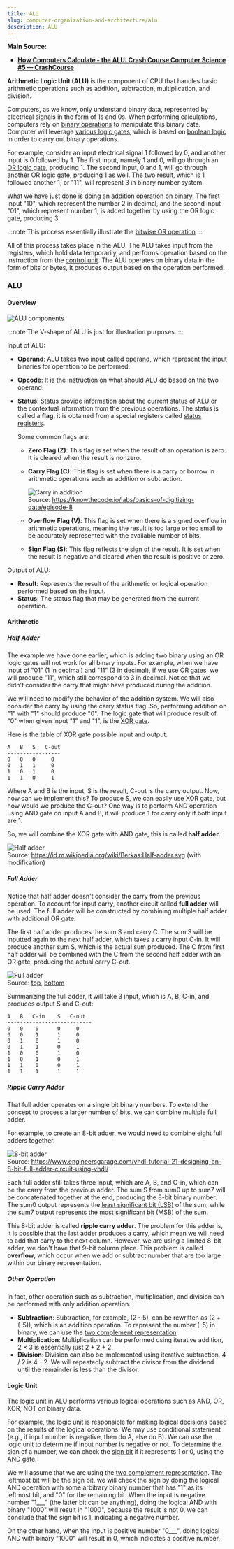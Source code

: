 ```yaml
---
title: ALU
slug: computer-organization-and-architecture/alu
description: ALU
---
```


**Main Source:**

- **[How Computers Calculate - the ALU: Crash Course Computer Science #5 — CrashCourse](https://youtu.be/1I5ZMmrOfnA?si=jFZSZjsoJQI8VMHc)**

**Arithmetic Logic Unit (ALU)** is the component of CPU that handles basic arithmetic operations such as addition, subtraction, multiplication, and division.

Computers, as we know, only understand binary data, represented by electrical signals in the form of 1s and 0s. When performing calculations, computers rely on [binary operations](/cs-notes/computer-and-programming-fundamentals/binary-representation#binary-operation) to manipulate this binary data. Computer will leverage [various logic gates](/cs-notes/computer-organization-and-architecture/boolean-logic#logic-gates), which is based on [boolean logic](/cs-notes/computer-organization-and-architecture/boolean-logic) in order to carry out binary operations.

For example, consider an input electrical signal 1 followed by 0, and another input is 0 followed by 1. The first input, namely 1 and 0, will go through an [OR logic gate](/cs-notes/computer-organization-and-architecture/boolean-logic#logic-gates), producing 1. The second input, 0 and 1, will go through another OR logic gate, producing 1 as well. The two result, which is 1 followed another 1, or "11", will represent 3 in binary number system.

What we have just done is doing an [addition operation on binary](/cs-notes/computer-and-programming-fundamentals/binary-representation#addition). The first input "10", which represent the number 2 in decimal, and the second input "01", which represent number 1, is added together by using the OR logic gate, producing 3.

:::note
This process essentially illustrate the [bitwise OR operation](/cs-notes/computer-and-programming-fundamentals/bitwise-operation#or)
:::

All of this process takes place in the ALU. The ALU takes input from the registers, which hold data temporarily, and performs operation based on the instruction from the [control unit](/cs-notes/computer-organization-and-architecture/control-unit). The ALU operates on binary data in the form of bits or bytes, it produces output based on the operation performed.

### ALU

#### Overview

![ALU components](./alu.png)

:::note
The V-shape of ALU is just for illustration purposes.
:::

Input of ALU:

- **Operand**: ALU takes two input called [operand](/cs-notes/computer-organization-and-architecture/coa-fundamentals#opcode--operand), which represent the input binaries for operation to be performed.
- **[Opcode](/cs-notes/computer-organization-and-architecture/coa-fundamentals#opcode--operand)**: It is the instruction on what should ALU do based on the two operand.
- **Status**: Status provide information about the current status of ALU or the contextual information from the previous operations. The status is called a **flag**, it is obtained from a special registers called [status registers](/cs-notes/computer-organization-and-architecture/registers-and-ram#type-of-registers).

  Some common flags are:

  - **Zero Flag (Z)**: This flag is set when the result of an operation is zero. It is cleared when the result is nonzero.
  - **Carry Flag (C)**: This flag is set when there is a carry or borrow in arithmetic operations such as addition or subtraction.

    ![Carry in addition](./carry-in-addition.png)  
    Source: https://knowthecode.io/labs/basics-of-digitizing-data/episode-8

  - **Overflow Flag (V)**: This flag is set when there is a signed overflow in arithmetic operations, meaning the result is too large or too small to be accurately represented with the available number of bits.
  - **Sign Flag (S)**: This flag reflects the sign of the result. It is set when the result is negative and cleared when the result is positive or zero.

Output of ALU:

- **Result**: Represents the result of the arithmetic or logical operation performed based on the input.
- **Status**: The status flag that may be generated from the current operation.

#### Arithmetic

##### Half Adder

The example we have done earlier, which is adding two binary using an OR logic gates will not work for all binary inputs. For example, when we have input of "01" (1 in decimal) and "11" (3 in decimal), if we use OR gates, we will produce "11", which still correspond to 3 in decimal. Notice that we didn't consider the carry that might have produced during the addition.

We will need to modify the behavior of the addition system. We will also consider the carry by using the carry status flag. So, performing addition on "1" with "1" should produce "0". The logic gate that will produce result of "0" when given input "1" and "1", is the [XOR gate](/cs-notes/computer-organization-and-architecture/boolean-logic#logic-gates).

Here is the table of XOR gate possible input and output:

```
A   B   S   C-out
-----------------
0   0   0     0
0   1   1     0
1   0   1     0
1   1   0     1
```

Where A and B is the input, S is the result, C-out is the carry output. Now, how can we implement this? To produce S, we can easily use XOR gate, but how would we produce the C-out? One way is to perform AND operation using AND gate on input A and B, it will produce 1 for carry only if both input are 1.

So, we will combine the XOR gate with AND gate, this is called **half adder**.

![Half adder](./half-adder.png)  
Source: https://id.m.wikipedia.org/wiki/Berkas:Half-adder.svg (with modification)

##### Full Adder

Notice that half adder doesn't consider the carry from the previous operation. To account for input carry, another circuit called **full adder** will be used. The full adder will be constructed by combining multiple half adder with additional OR gate.

The first half adder produces the sum S and carry C. The sum S will be inputted again to the next half adder, which takes a carry input C-in. It will produce another sum S, which is the actual sum produced. The C from first half adder will be combined with the C from the second half adder with an OR gate, producing the actual carry C-out.

![Full adder](./full-adder.png)  
Source: [top](https://id.m.wikipedia.org/wiki/Berkas:Full-adder.svg), [bottom](https://youtu.be/1I5ZMmrOfnA?si=1Y2BGY9L7TvSwRFL&t=265)

Summarizing the full adder, it will take 3 input, which is A, B, C-in, and produces output S and C-out:

```
A   B   C-in    S   C-out
---------------------------
0   0    0      0     0
0   0    1      1     0
0   1    0      1     0
0   1    1      0     1
1   0    0      1     0
1   0    1      0     1
1   1    0      0     1
1   1    1      1     1
```

##### Ripple Carry Adder

That full adder operates on a single bit binary numbers. To extend the concept to process a larger number of bits, we can combine multiple full adder.

For example, to create an 8-bit adder, we would need to combine eight full adders together.

![8-bit adder](./8-bit-adder.png)  
Source: https://www.engineersgarage.com/vhdl-tutorial-21-designing-an-8-bit-full-adder-circuit-using-vhdl/

Each full adder still takes three input, which are A, B, and C-in, which can be the carry from the previous adder. The sum S from sum0 up to sum7 will be concatenated together at the end, producing the 8-bit binary number. The sum0 output represents the [least significant bit (LSB)](/cs-notes/computer-and-programming-fundamentals/binary-representation#least--most-significant-bit) of the sum, while the sum7 output represents the [most significant bit (MSB)](/cs-notes/computer-and-programming-fundamentals/binary-representation#least--most-significant-bit) of the sum.

This 8-bit adder is called **ripple carry adder**. The problem for this adder is, it is possible that the last adder produces a carry, which mean we will need to add that carry to the next column. However, we are using a limited 8-bit adder, we don't have that 9-bit column place. This problem is called **overflow**, which occur when we add or subtract number that are too large within our binary representation.

##### Other Operation

In fact, other operation such as subtraction, multiplication, and division can be performed with only addition operation.

- **Subtraction**: Subtraction, for example, (2 - 5), can be rewritten as (2 + (-5)), which is an addition operation. To represent the number (-5) in binary, we can use the [two complement representation](/cs-notes/computer-and-programming-fundamentals/binary-representation#two-complement).
- **Multiplication**: Multiplication can be performed using iterative addition, 2 × 3 is essentially just 2 + 2 + 2.
- **Division**: Division can also be implemented using iterative subtraction, 4 / 2 is 4 - 2. We will repeatedly subtract the divisor from the dividend until the remainder is less than the divisor.

#### Logic Unit

The logic unit in ALU performs various logical operations such as AND, OR, XOR, NOT on binary data.

For example, the logic unit is responsible for making logical decisions based on the results of the logical operations. We may use conditional statement (e.g., if input number is negative, then do A, else do B). We can use the logic unit to determine if input number is negative or not. To determine the sign of a number, we can check the [sign bit](/cs-notes/computer-and-programming-fundamentals/binary-representation#signed-magnitude) if it represents 1 or 0, using the AND gate.

We will assume that we are using the [two complement representation](/cs-notes/computer-and-programming-fundamentals/binary-representation#two-complement). The leftmost bit will be the sign bit, we will check the sign by doing the logical AND operation with some arbitrary binary number that has "1" as its leftmost bit, and "0" for the remaining bit. When the input is negative number "1\_\_\_" (the latter bit can be anything), doing the logical AND with binary "1000" will result in "1000", because the result is not 0, we can conclude that the sign bit is 1, indicating a negative number.

On the other hand, when the input is positive number "0\_\_\_", doing logical AND with binary "1000" will result in 0, which indicates a positive number.
